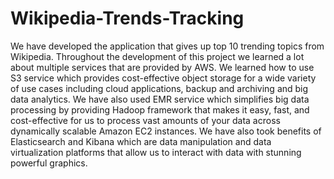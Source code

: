 # Wikipedia-Trends-Tracking

We have developed the application that gives up top 10 trending topics from Wikipedia.
Throughout the development of this project we learned a lot about multiple services that are
provided by AWS. We learned how to use S3 service which provides cost-effective object
storage for a wide variety of use cases including cloud applications, backup and archiving and
big data analytics. We have also used EMR service which simplifies big data processing by
providing Hadoop framework that makes it easy, fast, and cost-effective for us to process vast
amounts of your data across dynamically scalable Amazon EC2 instances. We have also took
benefits of Elasticsearch and Kibana which are data manipulation and data virtualization
platforms that allow us to interact with data with stunning powerful graphics.
